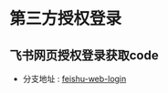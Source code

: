 # 第三方授权登录
## 飞书网页授权登录获取code
* 分支地址 : [feishu-web-login](https://github.com/1710797241/third-part/tree/feishu-web-login)
